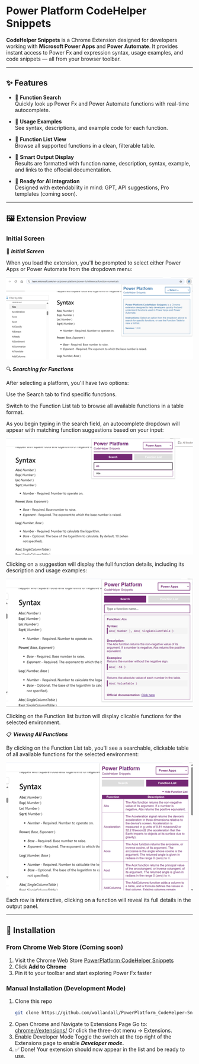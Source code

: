 # Power Platform CodeHelper Snippets

**CodeHelper Snippets** is a Chrome Extension designed for developers working with **Microsoft Power Apps** and **Power Automate**. It provides instant access to Power Fx and expression syntax, usage examples, and code snippets — all from your browser toolbar.

---

## ✨ Features

- 🔎 **Function Search**  
  Quickly look up Power Fx and Power Automate functions with real-time autocomplete.

- 📘 **Usage Examples**  
  See syntax, descriptions, and example code for each function.

- 📂 **Function List View**  
  Browse all supported functions in a clean, filterable table.

- 🧠 **Smart Output Display**  
  Results are formatted with function name, description, syntax, example, and links to the offocial documentation.

- 🤖  **Ready for AI integration**  
  Designed with extendability in mind: GPT, API suggestions, Pro templates (coming soon).

---

## 🖼 Extension Preview

### Initial Screen
🔹 ***Initial Screen***

When you load the extension, you'll be prompted to select either Power Apps or Power Automate from the dropdown menu:

![Power Platform CodeHelper Snippets](assets/img/initial.png)

🔍 ***Searching for Functions***

After selecting a platform, you'll have two options:

Use the Search tab to find specific functions.

Switch to the Function List tab to browse all available functions in a table format.

As you begin typing in the search field, an autocomplete dropdown will appear with matching function suggestions based on your input:

![Power Platform CodeHelper Snippets](assets/img/autocomplete.png)

Clicking on a suggestion will display the full function details, including its description and usage examples:

![Power Platform CodeHelper Snippets](assets/img/result.png)


Clicking on the Function list button will display clicable functions for the selected environment.

📋 ***Viewing All Functions***

By clicking on the Function List tab, you'll see a searchable, clickable table of all available functions for the selected environment:

![Power Platform CodeHelper Snippets](assets/img/table.png)

Each row is interactive, clicking on a function will reveal its full details in the output panel.

---

## 🚀 Installation

### From Chrome Web Store (Coming soon)

1. Visit the Chrome Web Store [PowerPlatform CodeHelper Snippets](#)
2. Click **Add to Chrome**
3. Pin it to your toolbar and start exploring Power Fx faster

### Manual Installation (Development Mode)

1. Clone this repo  
   ```bash
   git clone https://github.com/wallandall/PowerPlatform_CodeHelper-Snippets
2. Open Chrome and Navigate to Extensions Page
    Go to: [chrome://extensions/](chrome://extensions/)
    Or click the three-dot menu → Extensions.
3. Enable Developer Mode
    Toggle the switch at the top right of the Extensions page to enable ***Developer mode.***
4. ✅ Done!
Your extension should now appear in the list and be ready to use.
